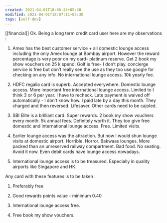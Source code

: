 ```yaml
---
created: 2021-04-01T18:06:24+05:30
modified: 2021-04-01T18:07:11+05:30
tags: [self-dev]
---
```

[[financial]]
 Ok. Being a long term credit card user here are my observations :


1. Amex has the best customer service + all domestic lounge access including the only Amex lounge at Bombay airport. However the reward percentage is very poor on my card- platinum reserve. Get 2 book my show vouchers on 25 k spend. Golf is free- I don’t play. concierge service is free but don’t really see the use as they too use google for checking on any info. No international lounge access. 10k yearly fee. 

2. HDFC regalia card is superb. Accepted everywhere. Domestic lounge access. More important free international lounge access. Limited to I think 3 or 6 per year. I have to recheck. Late payment is waived off automatically - I don’t know how. I paid late by a day this month. They charged and then reversed. Lifesaver. Other cards need to be cajoled. 

3. SBI Elite is a brilliant card. Super rewards. 2 book my show vouchers every month. 5k annual fees. Definitely worth it. They too give free domestic and international lounge access. Free. Limited visits. 

4. Earlier lounge access was the attraction.  But now I would shun lounge visits at domestic airport. Horrible. Horror. Bakwaas lounges. More packed than an unreserved railway compartment. Bad food. No seating. Avoid it now. Even debit cards have lounge access nowadays. 

5. International lounge access is to be treasured. Especially in quality airports like Singapore and HK. 

Any card with these features is to be taken :

1. Preferably free

2. Good rewards points value - minimum 0.40

3. International lounge access free. 

4. Free book my show vouchers. 
